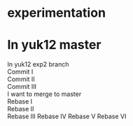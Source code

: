 # experimentation
# In yuk12 master
In yuk12 exp2 branch  
Commit I   
Commit II  
Commit III  
I want to merge to master  
Rebase I  
Rebase II  
Rebase III 
Rebase IV 
Rebase V 
Rebase VI 
